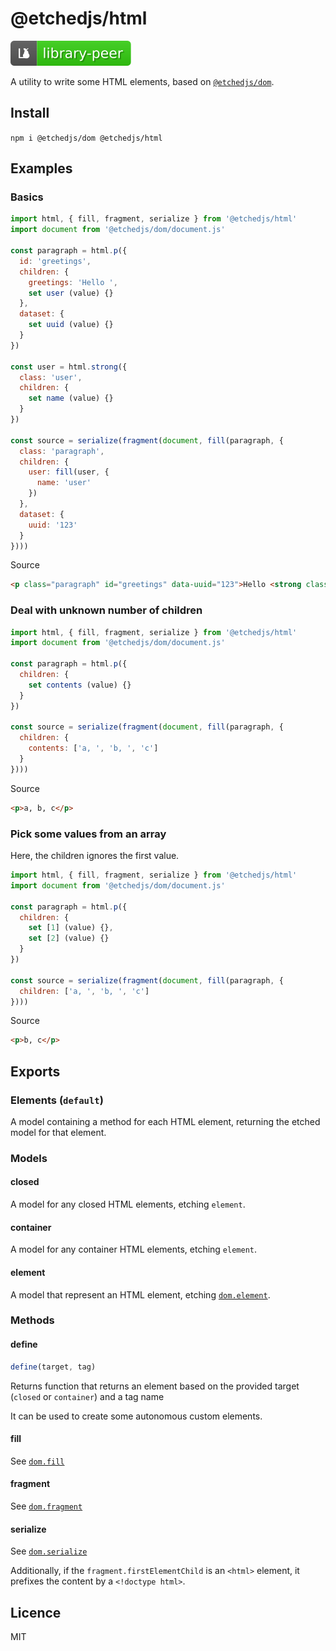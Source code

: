 # @etchedjs/html

[![](https://raw.githubusercontent.com/Lcfvs/library-peer/main/badge.svg)](https://github.com/Lcfvs/library-peer#readme)

A utility to write some HTML elements, based on [`@etchedjs/dom`](../dom).


## Install

`npm i @etchedjs/dom @etchedjs/html`


## Examples

### Basics

```js
import html, { fill, fragment, serialize } from '@etchedjs/html'
import document from '@etchedjs/dom/document.js'

const paragraph = html.p({
  id: 'greetings',
  children: {
    greetings: 'Hello ',
    set user (value) {}
  },
  dataset: {
    set uuid (value) {}
  }
})

const user = html.strong({
  class: 'user',
  children: {
    set name (value) {}
  }
})

const source = serialize(fragment(document, fill(paragraph, {
  class: 'paragraph',
  children: {
    user: fill(user, {
      name: 'user'
    })
  },
  dataset: {
    uuid: '123'
  }
})))
```

Source

```html
<p class="paragraph" id="greetings" data-uuid="123">Hello <strong class="user">user</strong></p>
```

### Deal with unknown number of children

```js
import html, { fill, fragment, serialize } from '@etchedjs/html'
import document from '@etchedjs/dom/document.js'

const paragraph = html.p({
  children: {
    set contents (value) {}
  }
})

const source = serialize(fragment(document, fill(paragraph, {
  children: {
    contents: ['a, ', 'b, ', 'c']
  }
})))
```

Source

```html
<p>a, b, c</p>
```

### Pick some values from an array

Here, the children ignores the first value.

```js
import html, { fill, fragment, serialize } from '@etchedjs/html'
import document from '@etchedjs/dom/document.js'

const paragraph = html.p({
  children: {
    set [1] (value) {},
    set [2] (value) {}
  }
})

const source = serialize(fragment(document, fill(paragraph, {
  children: ['a, ', 'b, ', 'c']
})))
```

Source

```html
<p>b, c</p>
```


## Exports

### Elements (`default`)

A model containing a method for each HTML element, returning the etched model for that element.


### Models

#### closed

A model for any closed HTML elements, etching `element`.


#### container

A model for any container HTML elements, etching `element`.


#### element

A model that represent an HTML element, etching [`dom.element`](../dom#element).


### Methods

#### define

```js
define(target, tag)
```

Returns function that returns an element based on the provided target (`closed` or `container`) and a tag name

It can be used to create some autonomous custom elements.


#### fill

See [`dom.fill`](../dom#fill)


#### fragment

See [`dom.fragment`](../dom#fragment)


#### serialize

See [`dom.serialize`](../dom#serialize)

Additionally, if the `fragment.firstElementChild` is an `<html>` element, it prefixes the content by a `<!doctype html>`.


## Licence

MIT
